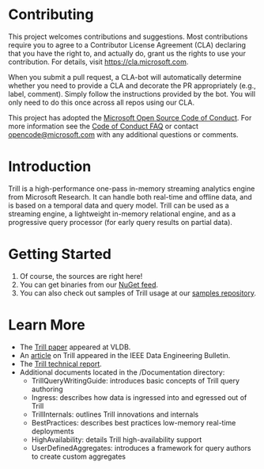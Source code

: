 
# Contributing

This project welcomes contributions and suggestions.  Most contributions require you to agree to a
Contributor License Agreement (CLA) declaring that you have the right to, and actually do, grant us
the rights to use your contribution. For details, visit https://cla.microsoft.com.

When you submit a pull request, a CLA-bot will automatically determine whether you need to provide
a CLA and decorate the PR appropriately (e.g., label, comment). Simply follow the instructions
provided by the bot. You will only need to do this once across all repos using our CLA.

This project has adopted the [Microsoft Open Source Code of Conduct](https://opensource.microsoft.com/codeofconduct/).
For more information see the [Code of Conduct FAQ](https://opensource.microsoft.com/codeofconduct/faq/) or
contact [opencode@microsoft.com](mailto:opencode@microsoft.com) with any additional questions or comments.

# Introduction

Trill is a high-performance one-pass in-memory streaming analytics engine from Microsoft Research. It can handle both real-time and offline data, and is based on a temporal data and query model. Trill can be used as a streaming engine, a lightweight in-memory relational engine, and as a progressive query processor (for early query results on partial data).

# Getting Started

1. Of course, the sources are right here!
2. You can get binaries from our [NuGet feed](https://www.nuget.org/packages/Trill/).
3. You can also check out samples of Trill usage at our [samples repository](https://github.com/Microsoft/TrillSamples).

# Learn More

- The [Trill paper](https://www.microsoft.com/en-us/research/wp-content/uploads/2016/02/trill-vldb2015.pdf) appeared at VLDB.
- An [article](https://www.microsoft.com/en-us/research/wp-content/uploads/2016/07/trill-debull.pdf) on Trill appeared in the IEEE Data Engineering Bulletin.
- The [Trill technical report](http://research.microsoft.com/pubs/214609/trill-TR.pdf).
- Additional documents located in the /Documentation directory:
    - TrillQueryWritingGuide: introduces basic concepts of Trill query authoring
    - Ingress: describes how data is ingressed into and egressed out of Trill
    - TrillInternals: outlines Trill innovations and internals
    - BestPractices: describes best practices low-memory real-time deployments 
    - HighAvailability: details Trill high-availability support
    - UserDefinedAggregates: introduces a framework for query authors to create custom aggregates
